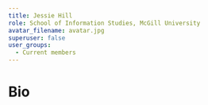 ```yaml
---
title: Jessie Hill
role: School of Information Studies, McGill University
avatar_filename: avatar.jpg
superuser: false
user_groups:
  - Current members
---
```


# Bio